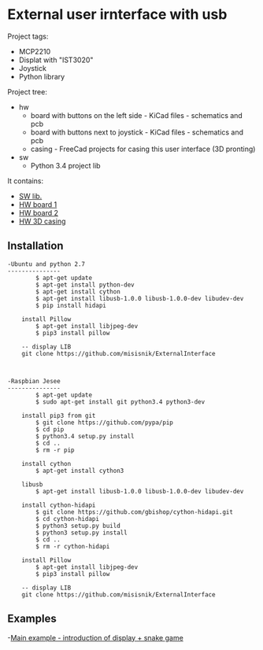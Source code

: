 External user irnterface with usb
===================================
Project tags:
  - MCP2210
  - Displat with "IST3020"
  - Joystick
  - Python library

Project tree:
- hw
  - board with buttons on the left side - KiCad files - schematics and pcb
  - board with buttons next to joystick - KiCad files - schematics and pcb
  - casing - FreeCad projects for casing this user interface (3D pronting)
- sw
  - Python 3.4 project lib

It contains:
- [SW lib.](https://github.com/misisnik/ExternalInterface/tree/master/sw)
- [HW board 1](https://github.com/misisnik/ExternalInterface/tree/master/hw/board_buttons_next_to_joystick)
- [HW board 2](https://github.com/misisnik/ExternalInterface/tree/master/hw/board_buttons_on_the_other_side)
- [HW 3D casing](https://github.com/misisnik/ExternalInterface/tree/master/hw/casing)

Installation
------------
	-Ubuntu and python 2.7
	---------------
			$ apt-get update
			$ apt-get install python-dev
			$ apt-get install cython
			$ apt-get install libusb-1.0.0 libusb-1.0.0-dev libudev-dev
			$ pip install hidapi

		install Pillow
			$ apt-get install libjpeg-dev
			$ pip3 install pillow

		-- display LIB
		git clone https://github.com/misisnik/ExternalInterface



	-Raspbian Jesee
	---------------
			$ apt-get update
			$ sudo apt-get install git python3.4 python3-dev

		install pip3 from git
			$ git clone https://github.com/pypa/pip
			$ cd pip
			$ python3.4 setup.py install
			$ cd ..
			$ rm -r pip

		install cython
			$ apt-get install cython3

		libusb
			$ apt-get install libusb-1.0.0 libusb-1.0.0-dev libudev-dev

		install cython-hidapi
			$ git clone https://github.com/gbishop/cython-hidapi.git
			$ cd cython-hidapi
			$ python3 setup.py build
			$ python3 setup.py install
			$ cd ..
			$ rm -r cython-hidapi

		install Pillow
			$ apt-get install libjpeg-dev
			$ pip3 install pillow

		-- display LIB
		git clone https://github.com/misisnik/ExternalInterface


Examples
---------------

-[Main example - introduction of display + snake game](https://github.com/misisnik/ExternalInterface/blob/master/sw/example.py)